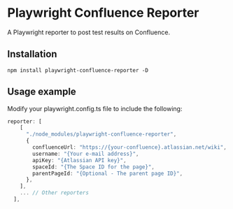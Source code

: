 # Playwright Confluence Reporter

A Playwright reporter to post test results on Confluence.

## Installation

```
npm install playwright-confluence-reporter -D
```

## Usage example

Modify your playwright.config.ts file to include the following:

```ts
reporter: [
    [
      "./node_modules/playwright-confluence-reporter",
      {
        confluenceUrl: "https://{your-confluence}.atlassian.net/wiki",
        username: "{Your e-mail address}",
        apiKey: "{Atlassian API key}",
        spaceId: "{The Space ID for the page}",
        parentPageId: "{Optional - The parent page ID}",
      },
    ],
    ... // Other reporters
  ],
```
